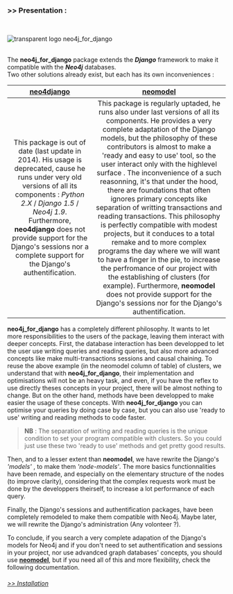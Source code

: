 ### >> Presentation :
<br/>

![transparent logo neo4j_for_django](../img/transparent_logo_neo4j_for_django.png)
<br/>
<br/>

The **neo4j_for_django** package extends the **_Django_** framework to make it compatible with the **_Neo4j_** databases.  
Two other solutions already exist, but each has its own inconveniences :  

| [**neo4django**](https://github.com/scholrly/neo4django) | [**neomodel**](https://github.com/neo4j-contrib/neomodel) |
|:--------------:|:------------:|
| This package is out of date (last update in 2014). His usage is deprecated, cause he runs under very old versions of all its components : _Python 2.X_ / _Django 1.5_ / _Neo4j 1.9_. Furthermore, **neo4django** does not provide support for the Django's sessions nor a complete support for the Django's authentification. | This package is regularly uptaded, he runs also under last versions of all its components. He provides a very complete adaptation of the Django models, but the philosophy of these contributors is almost to make a 'ready and easy to use' tool, so the user interact only with the highlevel surface . The inconvenience of a such reasonning, it's that under the hood, there are foundations that often ignores primary concepts like separation of writting transactions and reading transactions. This philosophy is perfectly compatible with modest projects, but it conduces to a total remake and to more complex programs the day where we will want to have a finger in the pie, to increase the perfromance of our project with the establishing of clusters (for example). Furthermore, **neomodel** does not provide support for the Django's sessions nor for the Django's authentification. |

**neo4j_for_django** has a completely different philosophy. It wants to let more responsibilities to the users of the package, leaving them interact with deeper concepts. First, the database interaction has been developped to let the user use writing queries and reading queries, but also more advanced concepts like make multi-transactions sessions and causal chaining. To reuse the above example (in the neomodel column of table) of clusters, we understand that with **neo4j_for_django**, their implementation and optimisations will not be an heavy task, and even, if you have the reflex to use directly theses concepts in your project, there will be almost nothing to change. But on the other hand, methods have been developped to make easier the usage of these concepts. With **neo4j_for_django** you can optimise your queries by doing case by case, but you can also use 'ready to use' writing and reading methods to code faster. 
> **NB** : The separation of writing and reading queries is the unique condition to set your program compatible with clusters. So you could just use these two 'ready to use' methods and get pretty good results.

Then, and to a lesser extent than **neomodel**, we have rewrite the Django's _'models'_ , to make them _'node-models'_. The more basics functionnalities have been remade, and especially on the elementary structure of the nodes (to improve clarity), considering that the complex requests work must be done by the developpers theirself, to increase a lot performance of each query.

Finally, the Django's sessions and authentification packages, have been completely remodeled to make them compatible with Neo4j. Maybe later, we will rewrite the Django's administration (Any volonteer ?).

To conclude, if you search a very complete adapation of the Django's models for Neo4j and if you don't need to set authentification and sessions in your project, nor use advandced  graph databases' concepts, you should use [**neomodel**](https://github.com/neo4j-contrib/neomodel), but if you need all of this and more flexibility, check the following documentation. 

###### [>> Installation](https://neo4j-for-django.readthedocs.io/en/latest/installation/)
<br/>
<br/>
<br/>

